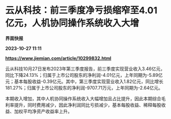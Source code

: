 # 云从科技：前三季度净亏损缩窄至4.01亿元，人机协同操作系统收入大增
**界面快报**

**2023-10-27 11:11**

**https://www.jiemian.com/article/10299832.html**

云从科技10月27日发布2023年第三季度报告，前三季度实现营业收入3.46亿元，同比下降24.13%；归属于上市公司股东的净利润-4.01亿元，上年同期为-5.89亿元；基本每股收益-0.39亿元。其中，第三季度实现营业收入1.82亿元，同比增长181.27%；归属于上市公司股东的净利润-9707.71万元，上年同期为-2.64亿元。

本期收入增加，其中人机协同操作系统收入大幅增加且占比提升，因此本期综合毛利率提升，同时费用减少，因此净利润同比亏损减少，基本每股收益、稀释每股收益、加权平均净资产收益率上升。